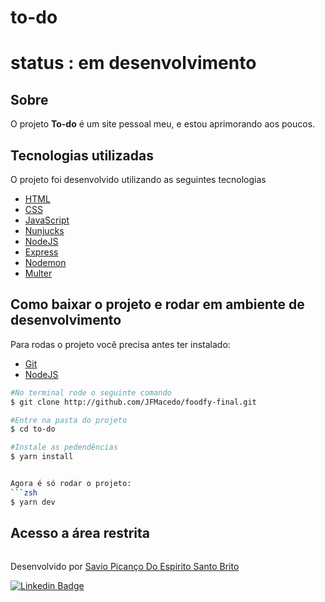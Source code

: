 # to-do

# status : em desenvolvimento

## Sobre

O projeto **To-do** é um site pessoal meu, e estou aprimorando aos poucos.

## Tecnologias utilizadas

O projeto foi desenvolvido utilizando as seguintes tecnologias

- [HTML](https://developer.mozilla.org/pt-BR/docs/Web/HTML)
- [CSS](https://developer.mozilla.org/pt-BR/docs/Web/CSS)
- [JavaScript](https://developer.mozilla.org/pt-BR/docs/Web/JavaScript)
- [Nunjucks](https://mozilla.github.io/nunjucks/)
- [NodeJS](https://nodejs.org/pt-br/)
- [Express](https://expressjs.com/pt-br/)
- [Nodemon](https://nodemon.io/)
- [Multer](https://github.com/expressjs/multer)

## Como baixar o projeto e rodar em ambiente de desenvolvimento

Para rodas o projeto você precisa antes ter instalado:
- [Git](https://git-scm.com/)
- [NodeJS](https://nodejs.org/pt-br/)


```zsh
#No terminal rode o seguinte comando
$ git clone http://github.com/JFMacedo/foodfy-final.git

#Entre na pasta do projeto
$ cd to-do

#Instale as pedendências
$ yarn install


Agora é só rodar o projeto:
```zsh
$ yarn dev
```

## Acesso a área restrita

<div align="center">
	<img src="" />
</div>



Desenvolvido por [Savio Picanço Do Espirito Santo Brito](https://github.com/savinnsk)

[![Linkedin Badge](https://img.shields.io/badge/-Jean%20Fernandes%20de%20Macedo-0077B5?style=plastic&logo=Linkedin&link=https://www.linkedin.com/in/jean-fernandes-de-macedo-b843a3194/)](https://www.linkedin.com/in/savio-pican%C3%A7o-b739a518a/) 
